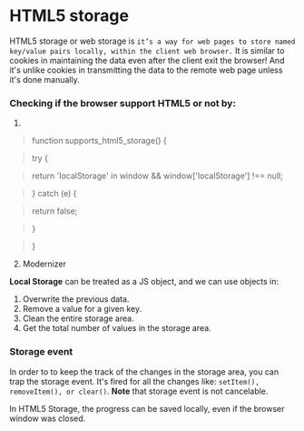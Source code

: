 # HTML5 storage
HTML5 storage or web storage is `it’s a way for web pages to store named key/value pairs locally, within the client web browser.` It is similar to cookies in maintaining the data even after the client exit the browser! And it's unlike cookies in transmitting the data to the remote web page unless it's done manually. 

### Checking if the browser support HTML5 or not by:
1.
 > function supports_html5_storage() { 
 
 > try {
 
  >  return 'localStorage' in window && window['localStorage'] !== null;
 
  > } catch (e) {
 
   > return false;
 
 > }
 
 > }
2. Modernizer 

**Local Storage** can be treated as a JS object, and we can use objects in:
1. Overwrite the previous data.
2. Remove a value for a given key.
3. Clean the entire storage area.
4. Get the total number of values in the storage area.

### Storage event 
In order to to keep the track of the changes in the storage area, you can trap the storage event. It's fired for all the changes like: `setItem(), removeItem(), or clear()`. **Note** that storage event is not cancelable. 

In HTML5 Storage, the progress can be saved locally, even if the browser window was closed.
